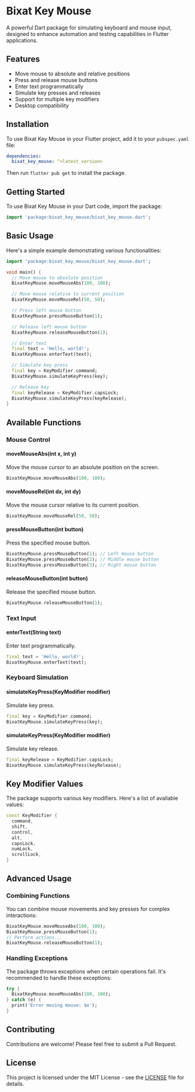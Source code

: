 # Bixat Key Mouse

A powerful Dart package for simulating keyboard and mouse input, designed to enhance automation and testing capabilities in Flutter applications.

## Features

- Move mouse to absolute and relative positions
- Press and release mouse buttons
- Enter text programmatically
- Simulate key presses and releases
- Support for multiple key modifiers
- Desktop compatibility

## Installation

To use Bixat Key Mouse in your Flutter project, add it to your `pubspec.yaml` file:

```yaml
dependencies:
  bixat_key_mouse: ^<latest_version>
```

Then run `flutter pub get` to install the package.

## Getting Started

To use Bixat Key Mouse in your Dart code, import the package:

```dart
import 'package:bixat_key_mouse/bixat_key_mouse.dart';
```

## Basic Usage

Here's a simple example demonstrating various functionalities:

```dart
import 'package:bixat_key_mouse/bixat_key_mouse.dart';

void main() {
  // Move mouse to absolute position
  BixatKeyMouse.moveMouseAbs(100, 100);

  // Move mouse relative to current position
  BixatKeyMouse.moveMouseRel(50, 50);

  // Press left mouse button
  BixatKeyMouse.pressMouseButton(1);

  // Release left mouse button
  BixatKeyMouse.releaseMouseButton(1);

  // Enter text
  final text = 'Hello, world!';
  BixatKeyMouse.enterText(text);

  // Simulate key press
  final key = KeyModifier.command;
  BixatKeyMouse.simulateKeyPress(key);

  // Release key
  final keyRelease = KeyModifier.capsLock;
  BixatKeyMouse.simulateKeyPress(keyRelease);
}
```

## Available Functions

### Mouse Control

#### moveMouseAbs(int x, int y)
Move the mouse cursor to an absolute position on the screen.

```dart
BixatKeyMouse.moveMouseAbs(100, 100);
```

#### moveMouseRel(int dx, int dy)
Move the mouse cursor relative to its current position.

```dart
BixatKeyMouse.moveMouseRel(50, 50);
```

#### pressMouseButton(int button)
Press the specified mouse button.

```dart
BixatKeyMouse.pressMouseButton(1); // Left mouse button
BixatKeyMouse.pressMouseButton(2); // Middle mouse button
BixatKeyMouse.pressMouseButton(3); // Right mouse button
```

#### releaseMouseButton(int button)
Release the specified mouse button.

```dart
BixatKeyMouse.releaseMouseButton(1);
```

### Text Input

#### enterText(String text)
Enter text programmatically.

```dart
final text = 'Hello, world!';
BixatKeyMouse.enterText(text);
```

### Keyboard Simulation

#### simulateKeyPress(KeyModifier modifier)
Simulate key press.

```dart
final key = KeyModifier.command;
BixatKeyMouse.simulateKeyPress(key);
```

#### simulateKeyPress(KeyModifier modifier)
Simulate key release.

```dart
final keyRelease = KeyModifier.capsLock;
BixatKeyMouse.simulateKeyPress(keyRelease);
```

## Key Modifier Values

The package supports various key modifiers. Here's a list of available values:

```dart
const KeyModifier {
  command,
  shift,
  control,
  alt,
  capsLock,
  numLock,
  scrollLock,
}
```

## Advanced Usage

### Combining Functions

You can combine mouse movements and key presses for complex interactions:

```dart
BixatKeyMouse.moveMouseAbs(100, 100);
BixatKeyMouse.pressMouseButton(1);
// Perform actions...
BixatKeyMouse.releaseMouseButton(1);
```

### Handling Exceptions

The package throws exceptions when certain operations fail. It's recommended to handle these exceptions:

```dart
try {
  BixatKeyMouse.moveMouseAbs(100, 100);
} catch (e) {
  print('Error moving mouse: $e');
}
```

## Contributing

Contributions are welcome! Please feel free to submit a Pull Request.

## License

This project is licensed under the MIT License - see the [LICENSE](LICENSE) file for details.
